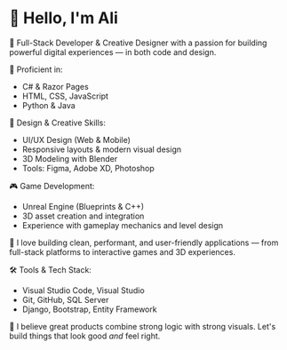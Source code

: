 # 👋 Hello, I'm Ali

🎯 Full-Stack Developer & Creative Designer with a passion for building powerful digital experiences — in both code and design.

🧠 Proficient in:
- C# & Razor Pages
- HTML, CSS, JavaScript
- Python & Java

🎨 Design & Creative Skills:
- UI/UX Design (Web & Mobile)
- Responsive layouts & modern visual design
- 3D Modeling with Blender
- Tools: Figma, Adobe XD, Photoshop

🎮 Game Development:
- Unreal Engine (Blueprints & C++)
- 3D asset creation and integration
- Experience with gameplay mechanics and level design

🚀 I love building clean, performant, and user-friendly applications — from full-stack platforms to interactive games and 3D experiences.

🛠️ Tools & Tech Stack:
- Visual Studio Code, Visual Studio
- Git, GitHub, SQL Server
- Django, Bootstrap, Entity Framework

📐 I believe great products combine strong logic with strong visuals. Let's build things that look good *and* feel right.
